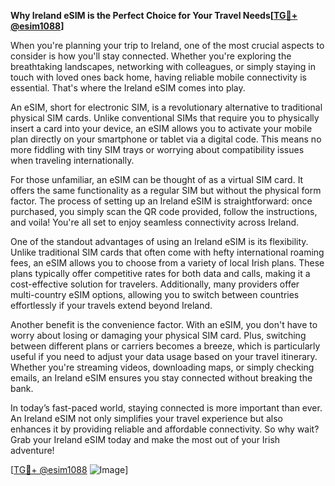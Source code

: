 **Why Ireland eSIM is the Perfect Choice for Your Travel Needs[[TG💪+ @esim1088](https://t.me/s/esim1088)]**

When you're planning your trip to Ireland, one of the most crucial aspects to consider is how you'll stay connected. Whether you're exploring the breathtaking landscapes, networking with colleagues, or simply staying in touch with loved ones back home, having reliable mobile connectivity is essential. That's where the Ireland eSIM comes into play. 

An eSIM, short for electronic SIM, is a revolutionary alternative to traditional physical SIM cards. Unlike conventional SIMs that require you to physically insert a card into your device, an eSIM allows you to activate your mobile plan directly on your smartphone or tablet via a digital code. This means no more fiddling with tiny SIM trays or worrying about compatibility issues when traveling internationally. 

For those unfamiliar, an eSIM can be thought of as a virtual SIM card. It offers the same functionality as a regular SIM but without the physical form factor. The process of setting up an Ireland eSIM is straightforward: once purchased, you simply scan the QR code provided, follow the instructions, and voila! You're all set to enjoy seamless connectivity across Ireland. 

One of the standout advantages of using an Ireland eSIM is its flexibility. Unlike traditional SIM cards that often come with hefty international roaming fees, an eSIM allows you to choose from a variety of local Irish plans. These plans typically offer competitive rates for both data and calls, making it a cost-effective solution for travelers. Additionally, many providers offer multi-country eSIM options, allowing you to switch between countries effortlessly if your travels extend beyond Ireland.

Another benefit is the convenience factor. With an eSIM, you don't have to worry about losing or damaging your physical SIM card. Plus, switching between different plans or carriers becomes a breeze, which is particularly useful if you need to adjust your data usage based on your travel itinerary. Whether you're streaming videos, downloading maps, or simply checking emails, an Ireland eSIM ensures you stay connected without breaking the bank.

In today’s fast-paced world, staying connected is more important than ever. An Ireland eSIM not only simplifies your travel experience but also enhances it by providing reliable and affordable connectivity. So why wait? Grab your Ireland eSIM today and make the most out of your Irish adventure!

[[TG💪+ @esim1088](https://t.me/s/esim1088) ![Image](https://i.postimg.cc/Y0z9fWf4/image.png)]